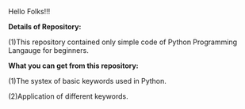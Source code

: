 Hello Folks!!!

**Details of Repository:**

  (1)This repository contained only simple code of Python Programming Langauge for beginners.

**What you can get from this repository:**

  (1)The systex of basic keywords used in Python.
  
  (2)Application of different keywords.

